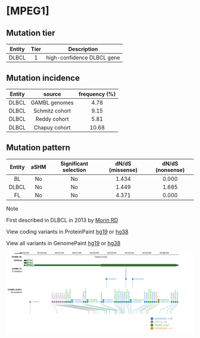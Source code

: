 # [MPEG1]

## Mutation tier

|Entity|Tier|Description               |
|:------:|:----:|--------------------------|
|DLBCL |1   |high-confidence DLBCL gene|
## Mutation incidence

|Entity|source        |frequency (%)|
|:------:|:--------------:|:-------------:|
|DLBCL |GAMBL genomes | 4.78        |
|DLBCL |Schmitz cohort| 9.15        |
|DLBCL |Reddy cohort  | 5.81        |
|DLBCL |Chapuy cohort |10.68        |

## Mutation pattern

|Entity|aSHM|Significant selection|dN/dS (missense)|dN/dS (nonsense)|
|:------:|:----:|:---------------------:|:----------------:|:----------------:|
|BL    |No  |No                   |1.434           |0.000           |
|DLBCL |No  |No                   |1.449           |1.685           |
|FL    |No  |No                   |4.371           |0.000           |


> [!NOTE]
> First described in DLBCL in 2013 by [Morin RD](https://pubmed.ncbi.nlm.nih.gov/23699601)


View coding variants in ProteinPaint [hg19](https://www.bcgsc.ca/downloads/morinlab/GAMBL/test/genes/MPEG1_protein.html)  or [hg38](https://www.bcgsc.ca/downloads/morinlab/GAMBL/test/genes/MPEG1_protein_hg38.html)

View all variants in GenomePaint [hg19](https://www.bcgsc.ca/downloads/morinlab/GAMBL/test/genes/MPEG1.html)  or [hg38](https://www.bcgsc.ca/downloads/morinlab/GAMBL/test/genes/MPEG1_hg38.html)

![image](images/proteinpaint/MPEG1.svg)
